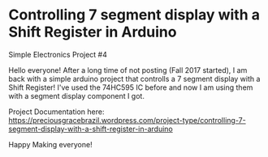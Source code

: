 # Controlling 7 segment display with a Shift Register in Arduino
Simple Electronics Project #4


Hello everyone! After a long time of not posting (Fall 2017 started), I am back with a simple arduino project that controlls a 7 segment display with a Shift Register! I've used the 74HC595 IC before and now I am using them with a segment display component I got. 

Project Documentation here: https://preciousgracebrazil.wordpress.com/project-type/controlling-7-segment-display-with-a-shift-register-in-arduino

Happy Making everyone!
